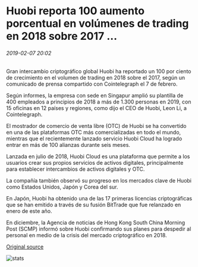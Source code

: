 # Huobi reporta 100 aumento porcentual en volúmenes de trading en 2018 sobre 2017 ...

###### 2019-02-07 20:02

Gran intercambio criptográfico global Huobi ha reportado un 100 por ciento de crecimiento en el volumen de trading en 2018 sobre el 2017, según un comunicado de prensa compartido con Cointelegraph el 7 de febrero.

Según informes, la empresa con sede en Singapur amplió su plantilla de 400 empleados a principios de 2018 a más de 1.300 personas en 2019, con 15 oficinas en 12 países y regiones, como dijo el CEO de Huobi, Leon Li, a Cointelegraph.

El mostrador de comercio de venta libre (OTC) de Huobi se ha convertido en una de las plataformas OTC más comercializadas en todo el mundo, mientras que el recientemente lanzado servicio Huobi Cloud ha logrado entrar en más de 100 alianzas durante seis meses.

Lanzada en julio de 2018, Huobi Cloud es una plataforma que permite a los usuarios crear sus propios servicios de activos digitales, principalmente para establecer intercambios de activos digitales y OTC.

La compañía también observó su progreso en los mercados clave de Huobi como Estados Unidos, Japón y Corea del sur.

En Japón, Huobi ha obtenido una de las 17 primeras licencias criptográficas que se han emitido a través de su fusión BitTrade que fue relanzado en enero de este año.

En diciembre, la Agencia de noticias de Hong Kong South China Morning Post (SCMP) informó sobre Huobi confirmando sus planes para despedir al personal en medio de la crisis del mercado criptográfico en 2018.

[Original source](https://cointelegraph.com/news/huobi-reports-100-percent-increase-in-trading-volumes-in-2018-over-2017)

![stats](https://c.statcounter.com/11760860/0/a89fa40b/1/ "stats")